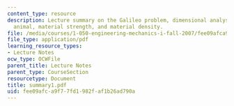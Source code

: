 ```yaml
---
content_type: resource
description: Lecture summary on the Galileo problem, dimensional analysis of an 'upscale'
  animal, material strength, and material density.
file: /media/courses/1-050-engineering-mechanics-i-fall-2007/fee09afca9f77fd1982faf1b26ad790a_summary1.pdf
file_type: application/pdf
learning_resource_types:
- Lecture Notes
ocw_type: OCWFile
parent_title: Lecture Notes
parent_type: CourseSection
resourcetype: Document
title: summary1.pdf
uid: fee09afc-a9f7-7fd1-982f-af1b26ad790a
---
```


